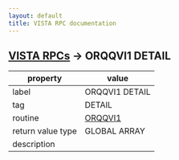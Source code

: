 ```yaml
---
layout: default
title: VISTA RPC documentation
---
```




## [VISTA RPCs](TableOfContent.md) &#8594; ORQQVI1 DETAIL 

 property | value 
--- | --- 
 label | ORQQVI1 DETAIL
 tag | DETAIL
 routine | [ORQQVI1](http://code.osehra.org/dox/Routine_ORQQVI1_source.html)
 return value type | GLOBAL ARRAY
 description | 